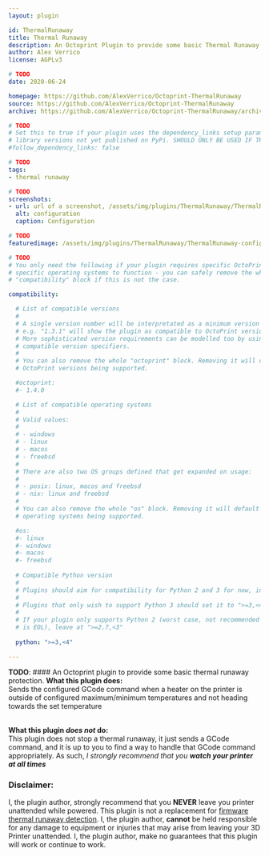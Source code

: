 ```yaml
---
layout: plugin

id: ThermalRunaway
title: Thermal Runaway
description: An Octoprint Plugin to provide some basic Thermal Runaway protection
author: Alex Verrico
license: AGPLv3

# TODO
date: 2020-06-24

homepage: https://github.com/AlexVerrico/Octoprint-ThermalRunaway
source: https://github.com/AlexVerrico/Octoprint-ThermalRunaway
archive: https://github.com/AlexVerrico/Octoprint-ThermalRunaway/archive/master.zip

# TODO
# Set this to true if your plugin uses the dependency_links setup parameter to include
# library versions not yet published on PyPi. SHOULD ONLY BE USED IF THERE IS NO OTHER OPTION!
#follow_dependency_links: false

# TODO
tags:
- thermal runaway

# TODO
screenshots:
- url: url of a screenshot, /assets/img/plugins/ThermalRunaway/ThermalRunaway-config.png
  alt: configuration
  caption: Configuration

# TODO
featuredimage: /assets/img/plugins/ThermalRunaway/ThermalRunaway-config.png

# TODO
# You only need the following if your plugin requires specific OctoPrint versions or
# specific operating systems to function - you can safely remove the whole
# "compatibility" block if this is not the case.

compatibility:

  # List of compatible versions
  #
  # A single version number will be interpretated as a minimum version requirement,
  # e.g. "1.3.1" will show the plugin as compatible to OctoPrint versions 1.3.1 and up.
  # More sophisticated version requirements can be modelled too by using PEP440
  # compatible version specifiers.
  #
  # You can also remove the whole "octoprint" block. Removing it will default to all
  # OctoPrint versions being supported.

  #octoprint:
  #- 1.4.0

  # List of compatible operating systems
  #
  # Valid values:
  #
  # - windows
  # - linux
  # - macos
  # - freebsd
  #
  # There are also two OS groups defined that get expanded on usage:
  #
  # - posix: linux, macos and freebsd
  # - nix: linux and freebsd
  #
  # You can also remove the whole "os" block. Removing it will default to all
  # operating systems being supported.

  #os:
  #- linux
  #- windows
  #- macos
  #- freebsd
  
  # Compatible Python version
  #
  # Plugins should aim for compatibility for Python 2 and 3 for now, in which case the value should be ">=2.7,<4".
  #
  # Plugins that only wish to support Python 3 should set it to ">=3,<4". 
  #
  # If your plugin only supports Python 2 (worst case, not recommended for newly developed plugins since Python 2
  # is EOL), leave at ">=2.7,<3"
  
  python: ">=3,<4"

---
```


**TODO**: #### An Octoprint plugin to provide some basic thermal runaway protection.
__What this plugin does:__ <br/>
Sends the configured GCode command when a heater on the printer is outside of configured maximum/minimum temperatures and not heading towards the set temperature<br/><br/>

__What this plugin _does not_ do:__<br/>
This plugin does not stop a thermal runaway, it just sends a GCode command, and it is up to you to find a way to handle that GCode command appropriately. As such, *I strongly recommend that you __watch your printer at all times__*

### Disclaimer:  
I, the plugin author, strongly recommend that you __NEVER__ leave you printer unattended while powered. This plugin is not a replacement for [firmware thermal runaway detection](https://3dprinting.stackexchange.com/a/8467). I, the plugin author, __cannot__ be held responsible for any damage to equipment or injuries that may arise from leaving your 3D Printer unattended. I, the plugin author, make no guarantees that this plugin will work or continue to work.
